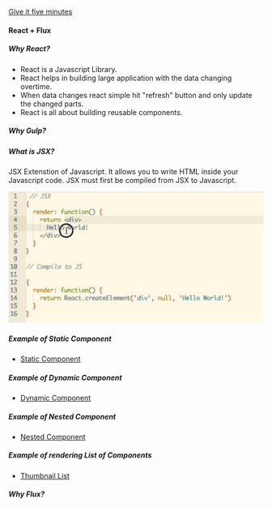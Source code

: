 [Give it five minutes](https://signalvnoise.com/posts/3124-give-it-five-minutes)


#### React + Flux

##### Why React?
- React is a Javascript Library.
- React helps in building large application with the data changing overtime.
- When data changes react simple hit "refresh" button and only update the changed parts.
- React is all about building reusable components.


##### Why Gulp?



##### What is JSX?

JSX Extenstion of Javascript. It allows you to write HTML inside your Javascript code. JSX must first be compiled from JSX to Javascript.

![alt tag](1.png)

##### Example of Static Component
- [Static Component](\index.html)

##### Example of Dynamic Component
- [Dynamic Component](\badge.html)

##### Example of Nested Component
- [Nested Component](\nested.html)

##### Example of rendering List of Components
- [Thumbnail List](\thumbnail-list.html)


##### Why Flux?




